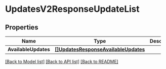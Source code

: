 # UpdatesV2ResponseUpdateList

## Properties

Name | Type | Description | Notes
------------ | ------------- | ------------- | -------------
**AvailableUpdates** | [**[]UpdatesResponseAvailableUpdates**](UpdatesResponse_available_updates.md) |  | [optional] 

[[Back to Model list]](../README.md#documentation-for-models) [[Back to API list]](../README.md#documentation-for-api-endpoints) [[Back to README]](../README.md)


